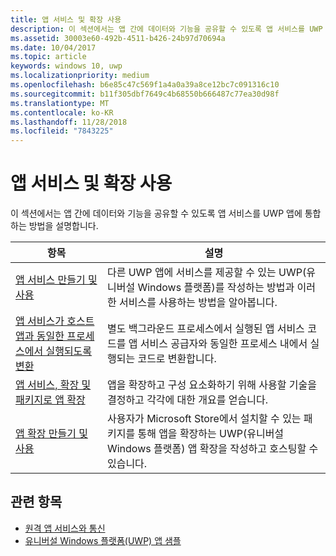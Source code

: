 ```yaml
---
title: 앱 서비스 및 확장 사용
description: 이 섹션에서는 앱 간에 데이터와 기능을 공유할 수 있도록 앱 서비스를 UWP 앱에 통합하는 방법을 설명합니다.
ms.assetid: 30003e60-492b-4511-b426-24b97d70694a
ms.date: 10/04/2017
ms.topic: article
keywords: windows 10, uwp
ms.localizationpriority: medium
ms.openlocfilehash: b6e85c47c569f1a4a0a39a8ce12bc7c091316c10
ms.sourcegitcommit: b11f305dbf7649c4b68550b666487c77ea30d98f
ms.translationtype: MT
ms.contentlocale: ko-KR
ms.lasthandoff: 11/28/2018
ms.locfileid: "7843225"
---
```

# <a name="use-app-services-and-extensions"></a>앱 서비스 및 확장 사용

이 섹션에서는 앱 간에 데이터와 기능을 공유할 수 있도록 앱 서비스를 UWP 앱에 통합하는 방법을 설명합니다.

| 항목 | 설명 |
|-------|-------------|
| [앱 서비스 만들기 및 사용](how-to-create-and-consume-an-app-service.md) | 다른 UWP 앱에 서비스를 제공할 수 있는 UWP(유니버설 Windows 플랫폼)를 작성하는 방법과 이러한 서비스를 사용하는 방법을 알아봅니다. |
| [앱 서비스가 호스트 앱과 동일한 프로세스에서 실행되도록 변환](convert-app-service-in-process.md) | 별도 백그라운드 프로세스에서 실행된 앱 서비스 코드를 앱 서비스 공급자와 동일한 프로세스 내에서 실행되는 코드로 변환합니다. |
| [앱 서비스, 확장 및 패키지로 앱 확장](extend-your-app-with-services-extensions-packages.md) | 앱을 확장하고 구성 요소화하기 위해 사용할 기술을 결정하고 각각에 대한 개요를 얻습니다. |
| [앱 확장 만들기 및 사용](how-to-create-an-extension.md) | 사용자가 Microsoft Store에서 설치할 수 있는 패키지를 통해 앱을 확장하는 UWP(유니버설 Windows 플랫폼) 앱 확장을 작성하고 호스팅할 수 있습니다. |


## <a name="related-topics"></a>관련 항목
* [원격 앱 서비스와 통신](communicate-with-a-remote-app-service.md)
* [유니버설 Windows 플랫폼(UWP) 앱 샘플](https://github.com/Microsoft/Windows-universal-samples/tree/master/Samples/AppServices)
